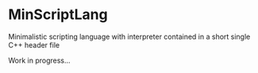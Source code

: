 # MinScriptLang

Minimalistic scripting language with interpreter contained in a short single C++ header file

Work in progress...
